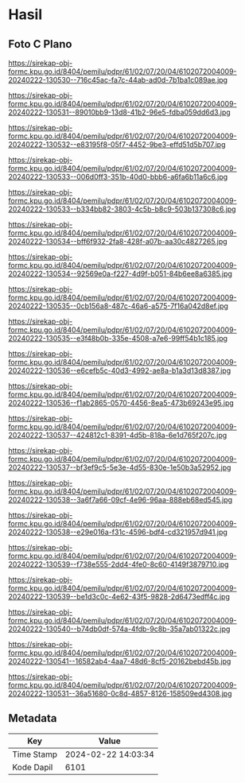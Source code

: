 # Hasil

## Foto C Plano

https://sirekap-obj-formc.kpu.go.id/8404/pemilu/pdpr/61/02/07/20/04/6102072004009-20240222-130530--716c45ac-fa7c-44ab-ad0d-7b1ba1c089ae.jpg

https://sirekap-obj-formc.kpu.go.id/8404/pemilu/pdpr/61/02/07/20/04/6102072004009-20240222-130531--89010bb9-13d8-41b2-96e5-fdba059dd6d3.jpg

https://sirekap-obj-formc.kpu.go.id/8404/pemilu/pdpr/61/02/07/20/04/6102072004009-20240222-130532--e83195f8-05f7-4452-9be3-effd51d5b707.jpg

https://sirekap-obj-formc.kpu.go.id/8404/pemilu/pdpr/61/02/07/20/04/6102072004009-20240222-130533--006d0ff3-351b-40d0-bbb6-a6fa6b11a6c6.jpg

https://sirekap-obj-formc.kpu.go.id/8404/pemilu/pdpr/61/02/07/20/04/6102072004009-20240222-130533--b334bb82-3803-4c5b-b8c9-503b137308c6.jpg

https://sirekap-obj-formc.kpu.go.id/8404/pemilu/pdpr/61/02/07/20/04/6102072004009-20240222-130534--bff6f932-2fa8-428f-a07b-aa30c4827265.jpg

https://sirekap-obj-formc.kpu.go.id/8404/pemilu/pdpr/61/02/07/20/04/6102072004009-20240222-130534--92569e0a-f227-4d9f-b051-84b6ee8a6385.jpg

https://sirekap-obj-formc.kpu.go.id/8404/pemilu/pdpr/61/02/07/20/04/6102072004009-20240222-130535--0cb156a8-487c-46a6-a575-7f16a042d8ef.jpg

https://sirekap-obj-formc.kpu.go.id/8404/pemilu/pdpr/61/02/07/20/04/6102072004009-20240222-130535--e3f48b0b-335e-4508-a7e6-99ff54b1c185.jpg

https://sirekap-obj-formc.kpu.go.id/8404/pemilu/pdpr/61/02/07/20/04/6102072004009-20240222-130536--e6cefb5c-40d3-4992-ae8a-b1a3d13d8387.jpg

https://sirekap-obj-formc.kpu.go.id/8404/pemilu/pdpr/61/02/07/20/04/6102072004009-20240222-130536--f1ab2865-0570-4456-8ea5-473b69243e95.jpg

https://sirekap-obj-formc.kpu.go.id/8404/pemilu/pdpr/61/02/07/20/04/6102072004009-20240222-130537--424812c1-8391-4d5b-818a-6e1d765f207c.jpg

https://sirekap-obj-formc.kpu.go.id/8404/pemilu/pdpr/61/02/07/20/04/6102072004009-20240222-130537--bf3ef9c5-5e3e-4d55-830e-1e50b3a52952.jpg

https://sirekap-obj-formc.kpu.go.id/8404/pemilu/pdpr/61/02/07/20/04/6102072004009-20240222-130538--3a6f7a66-09cf-4e96-96aa-888eb68ed545.jpg

https://sirekap-obj-formc.kpu.go.id/8404/pemilu/pdpr/61/02/07/20/04/6102072004009-20240222-130538--e29e016a-f31c-4596-bdf4-cd321957d941.jpg

https://sirekap-obj-formc.kpu.go.id/8404/pemilu/pdpr/61/02/07/20/04/6102072004009-20240222-130539--f738e555-2dd4-4fe0-8c60-4149f3879710.jpg

https://sirekap-obj-formc.kpu.go.id/8404/pemilu/pdpr/61/02/07/20/04/6102072004009-20240222-130539--be1d3c0c-4e62-43f5-9828-2d6473edff4c.jpg

https://sirekap-obj-formc.kpu.go.id/8404/pemilu/pdpr/61/02/07/20/04/6102072004009-20240222-130540--b74db0df-574a-4fdb-9c8b-35a7ab01322c.jpg

https://sirekap-obj-formc.kpu.go.id/8404/pemilu/pdpr/61/02/07/20/04/6102072004009-20240222-130541--16582ab4-4aa7-48d6-8cf5-20162bebd45b.jpg

https://sirekap-obj-formc.kpu.go.id/8404/pemilu/pdpr/61/02/07/20/04/6102072004009-20240222-130531--36a51680-0c8d-4857-8126-158509ed4308.jpg


## Metadata

| Key        | Value               |
| ---------- | ------------------- |
| Time Stamp | 2024-02-22 14:03:34 |
| Kode Dapil | 6101                |



